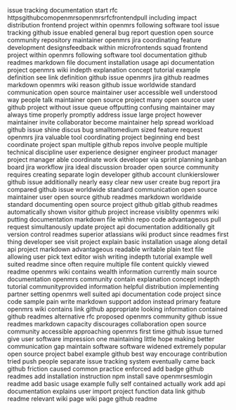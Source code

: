 issue tracking documentation start rfc httpsgithubcomopenmrsopenmrsrfcfrontendpull including impact distribution frontend project within openmrs following software tool issue tracking github issue enabled general bug report question open source community repository maintainer openmrs jira coordinating feature development designsfeedback within microfrontends squad frontend project within openmrs following software tool documentation github readmes markdown file document installation usage api documentation project openmrs wiki indepth explanation concept tutorial example definition see link definition github issue openmrs jira github readmes markdown openmrs wiki reason github issue worldwide standard communication open source maintainer user accessible well understood way people talk maintainer open source project many open source user github project without issue queue offputting confusing maintainer may always time properly promptly address issue large project however maintainer invite collaborator become maintainer help spread workload github issue shine discus bug smalltomedium sized feature request openmrs jira valuable tool coordinating project beginning end best coordinate project span multiple github repos involve people multiple technical discipline user experience designer engineer product manager project manager able coordinate work developer via sprint planning kanban board jira workflow jira ideal discussion broader open source community requires creating separate login developer github account clunkierslower github issue additionally nearly easy clear new user create bug report jira compared github issue worldwide standard communication open source maintainer user open source github readmes markdown worldwide standard documenting open source project github gitlab github readmes automatically shown visitor github project increase visiblity openmrs wiki putting documentation markdown file within repo code advantageous pull request simultanously update project api documentation additionally git version control readmes superior atlassians wiki product since readmes first thing developer see visit project explain basic installation usage along detail api project markdown advantageous readable writable plain text file allowing user pick text editor wish writing indepth tutorial example well suited readme since often require multiple file content quickly viewed readme openmrs wiki contains wealth information currently main source documentation openmrs community contain explanation concept indepth tutorial communityprovided information helpful distribution implementing partner setting openmrs well suited api documentation code project since code sample pain write markdown support addon instead primary feature openmrs wiki contains link github appropriate looking information contained github readmes alternative rfc proposed openmrs community github issue readmes markdown capacity discourages collaboration open source community accessible approaching openmrs first time github issue turned give user software impression one maintaining little hope making better communication gap maintain software software widened extremely popular open source project babel example github best way encourage contribution tried push people separate issue tracking system eventually came back github friction caused common practice enforced add badge github readmes add installation instruction npm install save openmrsesmlogin readme add basic usage example fully self contained actually work add api documentation explains user import project function data link github readme relevant wiki page wiki page github readme